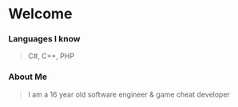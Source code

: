 # Welcome
### Languages I know
> C#, C++, PHP
### About Me
> I am a 16 year old software engineer & game cheat developer

